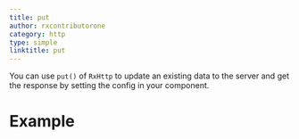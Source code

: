 ```yaml
---
title: put
author: rxcontributorone
category: http
type: simple
linktitle: put
---
```


You can use `put()` of `RxHttp` to update an existing data to the server and get the response by setting the config in your component.

# Example

<div component="app-example-runner" ref-component="app-put-complete" title="Put" key="complete"></div>